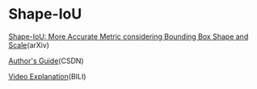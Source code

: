 # Shape-IoU
[Shape-IoU: More Accurate Metric considering Bounding Box Shape and Scale](https://arxiv.org/abs/2312.17663)(arXiv)

[Author's Guide](https://blog.csdn.net/qq_45911380/article/details/135330376?spm=1001.2014.3001.5501)(CSDN)

[Video Explanation](https://www.bilibili.com/video/BV1pz4y1A7Wt/?spm_id_from=333.337.search-card.all.click&vd_source=2fad659071d81ab5d1b972ee8b717987](https://www.bilibili.com/video/BV1xc41187Qn/?spm_id_from=333.337.search-card.all.click&vd_source=2fad659071d81ab5d1b972ee8b717987)https://www.bilibili.com/video/BV1xc41187Qn/?spm_id_from=333.337.search-card.all.click&vd_source=2fad659071d81ab5d1b972ee8b717987)(BILI)
